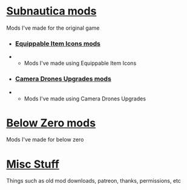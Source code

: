 # [Subnautica mods](https://github.com/EldritchCarMaker/My-Subnautica-Mods/blob/main/SubnauticaMods.md)
Mods I've made for the original game

- ### [Equippable Item Icons mods](https://github.com/EldritchCarMaker/My-Subnautica-Mods/blob/main/EIIMods.md)
- - Mods I've made using Equippable Item Icons

- ### [Camera Drones Upgrades mods](https://github.com/EldritchCarMaker/My-Subnautica-Mods/blob/main/CDUMods.md)
- - Mods I've made using Camera Drones Upgrades

# [Below Zero mods](https://github.com/EldritchCarMaker/My-Subnautica-Mods/blob/main/BelowZeroMods.md)
Mods I've made for below zero


# [Misc Stuff](https://github.com/EldritchCarMaker/My-Subnautica-Mods/blob/main/MiscStuff.md)
Things such as old mod downloads, patreon, thanks, permissions, etc
